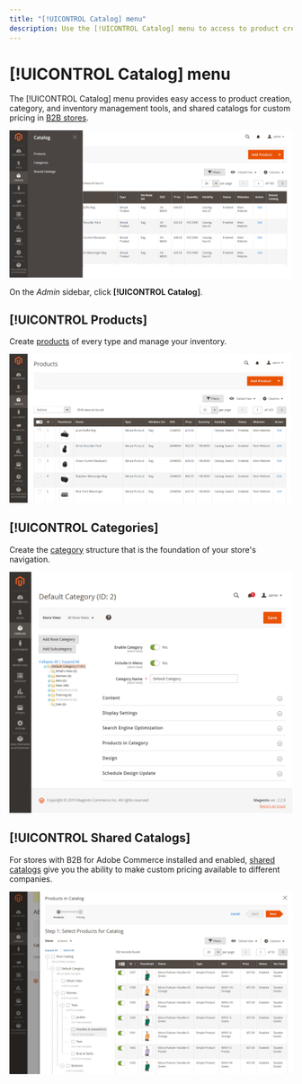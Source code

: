 ```yaml
---
title: "[!UICONTROL Catalog] menu"
description: Use the [!UICONTROL Catalog] menu to access to product creation, category, and inventory management tools.
---
```

# [!UICONTROL Catalog] menu

The [!UICONTROL Catalog] menu provides easy access to product creation, category, and inventory management tools, and shared catalogs for custom pricing in [B2B stores](https://experienceleague.adobe.com/docs/commerce-admin/b2b/introduction.html).

![Catalog menu](./assets/admin-menu-catalog.png)<!-- zoom -->

On the _Admin_ sidebar, click **[!UICONTROL Catalog]**.

## [!UICONTROL Products]

Create [products](products-list.md) of every type and manage your inventory.

![Products grid](./assets/products-grid.png)<!-- zoom -->

## [!UICONTROL Categories]

Create the [category](categories.md) structure that is the foundation of your store's navigation.

![Category workspace](./assets/category-workspace.png)<!-- zoom -->

## [!UICONTROL Shared Catalogs]

For stores with B2B for Adobe Commerce installed and enabled, [shared catalogs](https://experienceleague.adobe.com/docs/commerce-admin/b2b/shared-catalogs/catalog-shared.html) give you the ability to make custom pricing available to different companies.

![Shared catalog products](./assets/shared-catalog-select-products-step-1.png)<!-- zoom -->
